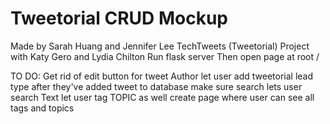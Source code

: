 # Tweetorial CRUD Mockup

Made by Sarah Huang and Jennifer Lee
TechTweets (Tweetorial) Project with Katy Gero and Lydia Chilton 
Run flask server 
Then open page at root /

TO DO:
  Get rid of edit button for tweet Author
  let user add tweetorial lead type after they've added tweet to database
  make sure search lets user search Text
  let user tag TOPIC as well
  create page where user can see all tags and topics

